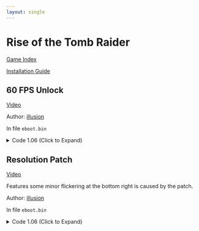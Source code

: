 ```yaml
---
layout: single
---
```


# Rise of the Tomb Raider

[Game Index](/patch/#ps4)

[Installation Guide](/install-instructions/)

## 60 FPS Unlock

[Video](https://youtu.be/xnPVxnp5NHw)

Author: [illusion](https://twitter.com/illusion0002)

In file `eboot.bin`

<details>
<summary>Code 1.06 (Click to Expand)</summary>

{% highlight yml %}
- game: "Rise of the Tomb Raider"
  app_ver: "01.06"
  patch_ver: "1.0"
  name: "60 FPS Unlock"
  author: "illusion"
  note: "CPU Limited in some areas."
  arch: generic_orbis
  enabled: False # Todo: move this to a separate file
  patch_list:
        - [ bytes, 0x49226C, "31 F6" ]
{% endhighlight %}

</details>

## Resolution Patch

[Video](https://youtu.be/xnPVxnp5NHw)

Features some minor flickering at the bottom right is caused by the patch.

Author: [illusion](https://twitter.com/illusion0002)

In file `eboot.bin`

<details>
<summary>Code 1.06 (Click to Expand)</summary>

{% highlight yml %}
- game: "Rise of the Tomb Raider"
  app_ver: "01.06"
  patch_ver: "1.0"
  name: "Resolution Patch"
  author: "illusion"
  note:
  arch: generic_orbis
  enabled: False # Todo: move this to a separate file
  patch_list:
        # Base
        # This game creates a separate container for resolution
        # Which means we can set this to whatever res we want.
        # At least it's true for tr3/tr11 anyway.
        - [ bytes, 0x4AC076, "00 05 00 00" ]
        - [ bytes, 0x4AC082, "D0 02 00 00" ]
{% endhighlight %}

</details>
